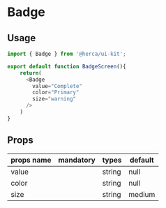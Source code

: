 # Badge

## Usage

```js
import { Badge } from '@herca/ui-kit';

export default function BadgeScreen(){
    return(
      <Badge
        value="Complete"
        color="Primary"
        size="warning"
      />
    )
}
```

## Props

| props name           | mandatory | types   | default                                                  |
| -------------------- | --------- | ------- | -------------------------------------------------------- |
| value             |          | string | null                                            |
| color              |         | string    | null                                              |
| size       |           | string  | medium       |
